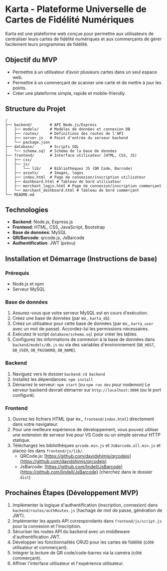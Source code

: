 # Karta - Plateforme Universelle de Cartes de Fidélité Numériques

Karta est une plateforme web conçue pour permettre aux utilisateurs de centraliser leurs cartes de fidélité numériques et aux commerçants de gérer facilement leurs programmes de fidélité.

## Objectif du MVP

*   Permettre à un utilisateur d’avoir plusieurs cartes dans un seul espace web.
*   Permettre à un commerçant de scanner une carte et de mettre à jour les points.
*   Créer une plateforme simple, rapide et mobile-friendly.

## Structure du Projet

```
/
├── backend/        # API Node.js/Express
│   ├── models/     # Modèles de données et connexion DB
│   ├── routes/     # Définitions des routes de l'API
│   ├── server.js   # Point d'entrée du serveur backend
│   └── package.json
├── database/       # Scripts SQL
│   └── schema.sql  # Schéma de la base de données
├── frontend/       # Interface utilisateur (HTML, CSS, JS)
│   ├── css/
│   ├── js/
│   │   └── lib/    # Bibliothèques JS (QR Code, Barcode)
│   ├── assets/     # Images, logos
│   ├── index.html  # Page de connexion/inscription utilisateur
│   ├── dashboard.html # Tableau de bord utilisateur
│   ├── merchant_login.html # Page de connexion/inscription commerçant
│   └── merchant_dashboard.html # Tableau de bord commerçant
└── README.md
```

## Technologies

*   **Backend**: Node.js, Express.js
*   **Frontend**: HTML, CSS, JavaScript, Bootstrap
*   **Base de données**: MySQL
*   **QR/Barcode**: qrcode.js, JsBarcode
*   **Authentification**: JWT (prévu)

## Installation et Démarrage (Instructions de base)

### Prérequis

*   Node.js et npm
*   Serveur MySQL

### Base de données

1.  Assurez-vous que votre serveur MySQL est en cours d'exécution.
2.  Créez une base de données (par ex., `karta_db`).
3.  Créez un utilisateur pour cette base de données (par ex., `karta_user` avec un mot de passe). Accordez-lui les permissions nécessaires.
4.  Exécutez le script `database/schema.sql` pour créer les tables.
5.  Configurez les informations de connexion à la base de données dans `backend/models/db.js` ou via des variables d'environnement (`DB_HOST`, `DB_USER`, `DB_PASSWORD`, `DB_NAME`).

### Backend

1.  Naviguez vers le dossier `backend`: `cd backend`
2.  Installez les dépendances: `npm install`
3.  Démarrez le serveur: `npm start` (ou `npm run dev` pour nodemon)
    Le serveur backend devrait démarrer sur `http://localhost:3000` (ou le port configuré).

### Frontend

1.  Ouvrez les fichiers HTML (par ex., `frontend/index.html`) directement dans votre navigateur.
2.  Pour une meilleure expérience de développement, vous pouvez utiliser une extension de serveur live pour VS Code ou un simple serveur HTTP statique.
3.  Téléchargez les bibliothèques `qrcode.min.js` et `JsBarcode.all.min.js` et placez-les dans `frontend/js/lib/`.
    *   QRCode.js: [https://github.com/davidshimjs/qrcodejs](https://github.com/davidshimjs/qrcodejs)
    *   JsBarcode: [https://github.com/lindell/JsBarcode](https://github.com/lindell/JsBarcode) (cherchez dans le dossier `dist`)

## Prochaines Étapes (Développement MVP)

1.  Implémenter la logique d'authentification (inscription, connexion) dans `backend/routes/authRoutes.js` (hachage de mot de passe, génération de JWT).
2.  Implémenter les appels API correspondants dans `frontend/js/script.js` pour la connexion et l'inscription.
3.  Sécuriser les routes API du backend avec un middleware d'authentification JWT.
4.  Développer les fonctionnalités CRUD pour les cartes de fidélité (côté utilisateur et commerçant).
5.  Intégrer la lecture de QR code/code-barres via la caméra (côté commerçant).
6.  Affiner l'interface utilisateur et l'expérience utilisateur.
